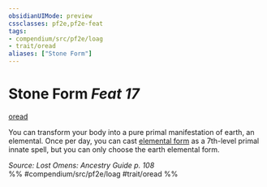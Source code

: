 ```yaml
---
obsidianUIMode: preview
cssclasses: pf2e,pf2e-feat
tags:
- compendium/src/pf2e/loag
- trait/oread
aliases: ["Stone Form"]
---
```

# Stone Form  *Feat 17*  
[oread](rules/traits/oread-b2.md "Oread Ancestry & Heritage Trait")  


You can transform your body into a pure primal manifestation of earth, an elemental. Once per day, you can cast [elemental form](compendium/spells/elemental-form.md) as a 7th-level primal innate spell, but you can only choose the earth elemental form.

*Source: Lost Omens: Ancestry Guide p. 108*  
%% #compendium/src/pf2e/loag #trait/oread %%